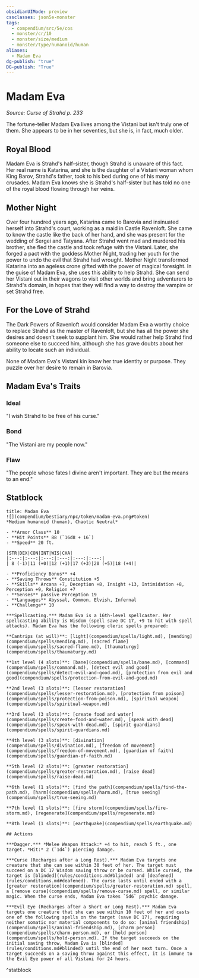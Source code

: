 ```yaml
---
obsidianUIMode: preview
cssclasses: json5e-monster
tags:
  - compendium/src/5e/cos
  - monster/cr/10
  - monster/size/medium
  - monster/type/humanoid/human
aliases:
  - Madam Eva
dg-publish: "true"
DG-publish: "True"
---
```

# Madam Eva
*Source: Curse of Strahd p. 233*  

The fortune-teller Madam Eva lives among the Vistani but isn't truly one of them. She appears to be in her seventies, but she is, in fact, much older.

## Royal Blood

Madam Eva is Strahd's half-sister, though Strahd is unaware of this fact. Her real name is Katarina, and she is the daughter of a Vistani woman whom King Barov, Strahd's father, took to his bed during one of his many crusades. Madam Eva knows she is Strahd's half-sister but has told no one of the royal blood flowing through her veins.

## Mother Night

Over four hundred years ago, Katarina came to Barovia and insinuated herself into Strahd's court, working as a maid in Castle Ravenloft. She came to know the castle like the back of her hand, and she was present for the wedding of Sergei and Tatyana. After Strahd went mad and murdered his brother, she fled the castle and took refuge with the Vistani. Later, she forged a pact with the goddess Mother Night, trading her youth for the power to undo the evil that Strahd had wrought. Mother Night transformed Katarina into an ageless crone gifted with the power of magical foresight. In the guise of Madam Eva, she uses this ability to help Strahd. She can send her Vistani out in their wagons to visit other worlds and bring adventurers to Strahd's domain, in hopes that they will find a way to destroy the vampire or set Strahd free.

## For the Love of Strahd

The Dark Powers of Ravenloft would consider Madam Eva a worthy choice to replace Strahd as the master of Ravenloft, but she has all the power she desires and doesn't seek to supplant him. She would rather help Strahd find someone else to succeed him, although she has grave doubts about her ability to locate such an individual.

None of Madam Eva's Vistani kin know her true identity or purpose. They puzzle over her desire to remain in Barovia.

## Madam Eva's Traits

### Ideal

"I wish Strahd to be free of his curse."

### Bond

"The Vistani are my people now."

### Flaw

"The people whose fates I divine aren't important. They are but the means to an end."

## Statblock

```ad-statblock
title: Madam Eva
![](compendium/bestiary/npc/token/madam-eva.png#token)
*Medium humanoid (human), Chaotic Neutral*

- **Armor Class** 10 
- **Hit Points** 88 (`16d8 + 16`)
- **Speed** 20 ft.

|STR|DEX|CON|INT|WIS|CHA|
|:---:|:---:|:---:|:---:|:---:|:---:|
| 8 (-1)|11 (+0)|12 (+1)|17 (+3)|20 (+5)|18 (+4)|

- **Proficiency Bonus** +4
- **Saving Throws** Constitution +5
- **Skills** Arcana +7, Deception +8, Insight +13, Intimidation +8, Perception +9, Religion +7
- **Senses** passive Perception 19
- **Languages** Abyssal, Common, Elvish, Infernal
- **Challenge** 10

***Spellcasting.*** Madam Eva is a 16th-level spellcaster. Her spellcasting ability is Wisdom (spell save DC 17, +9 to hit with spell attacks). Madam Eva has the following cleric spells prepared:

**Cantrips (at will)**: [light](compendium/spells/light.md), [mending](compendium/spells/mending.md), [sacred flame](compendium/spells/sacred-flame.md), [thaumaturgy](compendium/spells/thaumaturgy.md)

**1st level (4 slots)**: [bane](compendium/spells/bane.md), [command](compendium/spells/command.md), [detect evil and good](compendium/spells/detect-evil-and-good.md), [protection from evil and good](compendium/spells/protection-from-evil-and-good.md)

**2nd level (3 slots)**: [lesser restoration](compendium/spells/lesser-restoration.md), [protection from poison](compendium/spells/protection-from-poison.md), [spiritual weapon](compendium/spells/spiritual-weapon.md)

**3rd level (3 slots)**: [create food and water](compendium/spells/create-food-and-water.md), [speak with dead](compendium/spells/speak-with-dead.md), [spirit guardians](compendium/spells/spirit-guardians.md)

**4th level (3 slots)**: [divination](compendium/spells/divination.md), [freedom of movement](compendium/spells/freedom-of-movement.md), [guardian of faith](compendium/spells/guardian-of-faith.md)

**5th level (2 slots)**: [greater restoration](compendium/spells/greater-restoration.md), [raise dead](compendium/spells/raise-dead.md)

**6th level (1 slots)**: [find the path](compendium/spells/find-the-path.md), [harm](compendium/spells/harm.md), [true seeing](compendium/spells/true-seeing.md)

**7th level (1 slots)**: [fire storm](compendium/spells/fire-storm.md), [regenerate](compendium/spells/regenerate.md)

**8th level (1 slots)**: [earthquake](compendium/spells/earthquake.md)

## Actions

***Dagger.*** *Melee Weapon Attack:* +4 to hit, reach 5 ft., one target. *Hit:* 2 (`1d4`) piercing damage.

***Curse (Recharges after a Long Rest).*** Madam Eva targets one creature that she can see within 30 feet of her. The target must succeed on a DC 17 Wisdom saving throw or be cursed. While cursed, the target is [blinded](rules/conditions.md#blinded) and [deafened](rules/conditions.md#deafened). The curse lasts until ended with a [greater restoration](compendium/spells/greater-restoration.md) spell, a [remove curse](compendium/spells/remove-curse.md) spell, or similar magic. When the curse ends, Madam Eva takes `5d6` psychic damage.

***Evil Eye (Recharges after a Short or Long Rest).*** Madam Eva targets one creature that she can see within 10 feet of her and casts one of the following spells on the target (save DC 17), requiring neither somatic nor material components to do so: [animal friendship](compendium/spells/animal-friendship.md), [charm person](compendium/spells/charm-person.md), or [hold person](compendium/spells/hold-person.md). If the target succeeds on the initial saving throw, Madam Eva is [blinded](rules/conditions.md#blinded) until the end of her next turn. Once a target succeeds on a saving throw against this effect, it is immune to the Evil Eye power of all Vistani for 24 hours.
```
^statblock